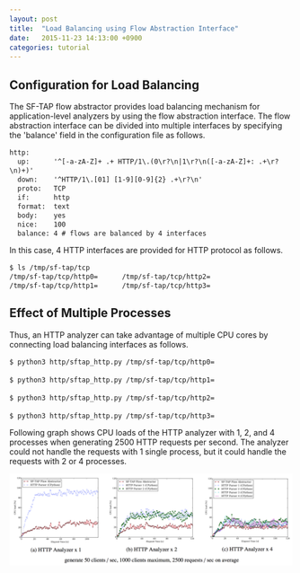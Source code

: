 ```yaml
---
layout: post
title:  "Load Balancing using Flow Abstraction Interface"
date:   2015-11-23 14:13:00 +0900
categories: tutorial
---
```


## Configuration for Load Balancing

The SF-TAP flow abstractor provides load balancing mechanism for
application-level analyzers by using the flow abstraction interface.
The flow abstraction interface can be divided into multiple interfaces
by specifying the 'balance' field in the configuration file as follows.

    http:
      up:      '^[-a-zA-Z]+ .+ HTTP/1\.(0\r?\n|1\r?\n([-a-zA-Z]+: .+\r?\n)+)'
      down:    '^HTTP/1\.[01] [1-9][0-9]{2} .+\r?\n'
      proto:   TCP
      if:      http
      format:  text
      body:    yes
      nice:    100
      balance: 4 # flows are balanced by 4 interfaces

In this case, 4 HTTP interfaces are provided for HTTP protocol as
follows.

    $ ls /tmp/sf-tap/tcp
    /tmp/sf-tap/tcp/http0=      /tmp/sf-tap/tcp/http2=
    /tmp/sf-tap/tcp/http1=      /tmp/sf-tap/tcp/http3=

## Effect of Multiple Processes

Thus, an HTTP analyzer can take advantage of multiple CPU cores
by connecting load balancing interfaces as follows.

    $ python3 http/sftap_http.py /tmp/sf-tap/tcp/http0=

    $ python3 http/sftap_http.py /tmp/sf-tap/tcp/http1=

    $ python3 http/sftap_http.py /tmp/sf-tap/tcp/http2=

    $ python3 http/sftap_http.py /tmp/sf-tap/tcp/http3=

Following graph shows CPU loads of the HTTP analyzer with 1, 2, and 4 processes
when generating 2500 HTTP requests per second.
The analyzer could not handle the requests with 1 single process,
but it could handle the requests with 2 or 4 processes.

![load-balancing load-balancing](/assets/load_balance.png)
